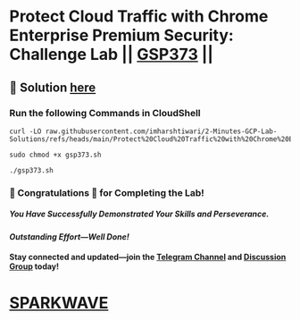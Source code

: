 # Protect Cloud Traffic with Chrome Enterprise Premium Security: Challenge Lab || [GSP373](https://www.cloudskillsboost.google/focuses/104667?parent=catalog) ||

## 🔑 Solution [here](https://www.youtube.com/@sparkwave.01)

### Run the following Commands in CloudShell

```
curl -LO raw.githubusercontent.com/imharshtiwari/2-Minutes-GCP-Lab-Solutions/refs/heads/main/Protect%20Cloud%20Traffic%20with%20Chrome%20Enterprise%20Premium%20Security%20Challenge%20Lab/gsp373.sh

sudo chmod +x gsp373.sh

./gsp373.sh
```

### 🐼 Congratulations 🎉 for Completing the Lab!  

##### *You Have Successfully Demonstrated Your Skills and Perseverance.*  

#### *Outstanding Effort—Well Done!* 

#### Stay connected and updated—join the [Telegram Channel](https://t.me/sparkwave.01) and [Discussion Group](https://t.me/sparkwave.01chats) today!  

# [SPARKWAVE](https://www.youtube.com/@sparkwave.01)  
